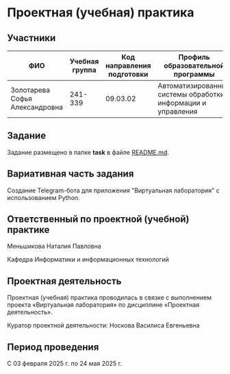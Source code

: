 # Проектная (учебная) практика

## Участники

| ФИО | Учебная группа | Код направления подготовки | Профиль образовательной программы |
|-|-|-|-|
|Золотарева Софья Александровна|241-339|09.03.02|Автоматизированные системы обработки информации и управления|

## Задание

Задание размещено в папке **task** в файле [README.md]([task/README.md](https://github.com/s0n4a4a/-/tree/main/task)).

## Вариативная часть задания

Создание Telegram-бота для приложения "Виртуальная лаборатория" с использованием Python.

## Ответственный по проектной (учебной) практике

Меньшикова Наталия Павловна

Кафедра Информатики и информационных технологий

## Проектная деятельность

Проектная (учебная) практика проводилась в связке с выполнением проекта «Виртуальная лаборатория» по дисциплине «Проектная деятельность».

Куратор проектной деятельности: Носкова Василиса Евгеньевна

## Период проведения

С 03 февраля 2025 г. по 24 мая 2025 г.
